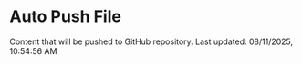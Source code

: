 # Auto Push File

Content that will be pushed to GitHub repository.
Last updated: 08/11/2025, 10:54:56 AM